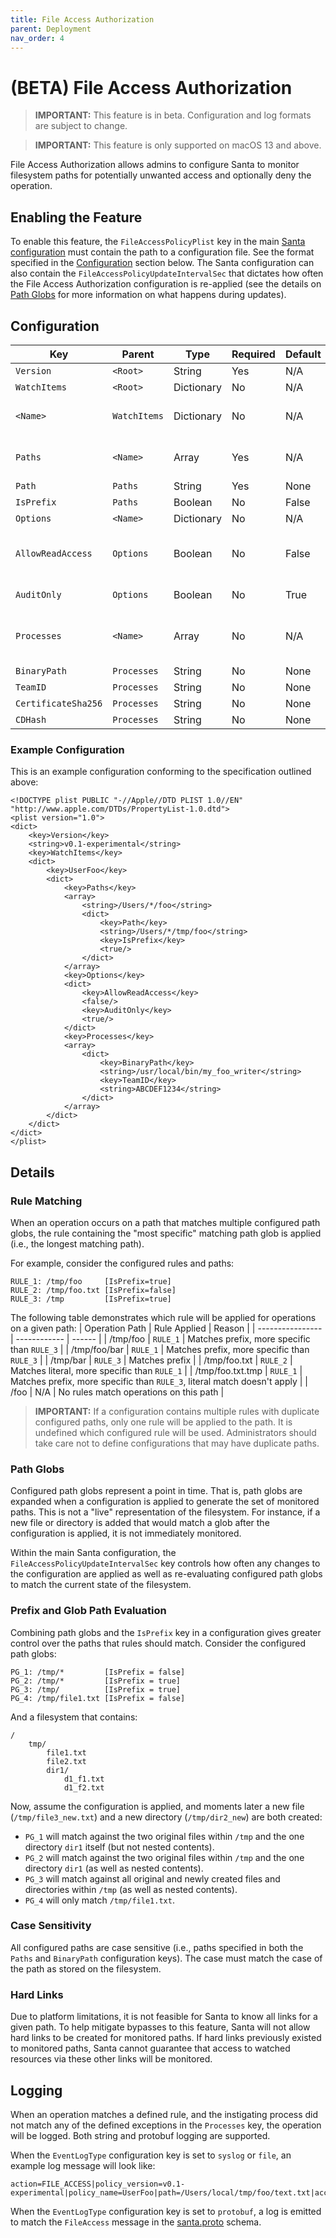 ```yaml
---
title: File Access Authorization
parent: Deployment
nav_order: 4
---
```


# (BETA) File Access Authorization

> **IMPORTANT:** This feature is in beta. Configuration and log formats are subject to change.

> **IMPORTANT:** This feature is only supported on macOS 13 and above.

File Access Authorization allows admins to configure Santa to monitor filesystem paths for potentially unwanted access and optionally deny the operation.

## Enabling the Feature

To enable this feature, the `FileAccessPolicyPlist` key in the main [Santa configuration](configuration.md) must contain the path to a configuration file. See the format specified in the [Configuration](#configuration) section below. The Santa configuration can also contain the `FileAccessPolicyUpdateIntervalSec` that dictates how often the File Access Authorization configuration is re-applied (see the details on [Path Globs](#path-globs) for more information on what happens during updates).

## Configuration
<!-- Note: Non-breaking spaces used to hack the column width since otherwise the description is unreadable. -->
| Key                 | Parent       | Type       | Required | Default    | Description&nbsp;&nbsp;&nbsp;&nbsp;&nbsp;&nbsp;&nbsp;&nbsp;&nbsp;&nbsp;&nbsp;&nbsp;&nbsp;&nbsp;&nbsp;&nbsp;&nbsp;&nbsp;&nbsp;&nbsp;&nbsp;&nbsp;&nbsp;&nbsp;&nbsp;&nbsp;&nbsp;&nbsp;&nbsp;&nbsp;&nbsp;&nbsp;&nbsp;&nbsp;&nbsp;&nbsp;&nbsp;&nbsp;&nbsp;&nbsp;&nbsp;&nbsp;&nbsp;&nbsp;&nbsp;&nbsp;&nbsp;&nbsp;&nbsp;&nbsp;&nbsp;&nbsp;&nbsp;&nbsp;&nbsp;&nbsp;&nbsp;&nbsp;&nbsp;&nbsp;&nbsp;&nbsp;&nbsp;&nbsp;&nbsp;&nbsp;&nbsp;&nbsp;&nbsp;&nbsp;&nbsp;&nbsp;&nbsp;&nbsp;&nbsp;&nbsp;&nbsp;&nbsp;&nbsp;&nbsp;&nbsp;&nbsp;&nbsp;&nbsp;&nbsp;&nbsp;&nbsp;&nbsp;&nbsp;&nbsp;&nbsp;&nbsp;&nbsp;&nbsp;&nbsp;&nbsp;&nbsp;&nbsp;&nbsp;&nbsp;&nbsp;&nbsp;&nbsp;&nbsp;&nbsp;&nbsp;&nbsp;&nbsp;&nbsp;&nbsp;&nbsp;&nbsp;&nbsp;&nbsp;&nbsp;&nbsp;&nbsp;&nbsp; |
| ------------------- | ------------ | ---------- | -------- | ---------- | ----------- |
| `Version`           | `<Root>`     | String     | Yes      | N/A        | Version of the configuration. Will be reported in events. |
| `WatchItems`        | `<Root>`     | Dictionary | No       | N/A        | The set of configuration items that will be monitored by Santa. |
| `<Name>`            | `WatchItems` | Dictionary | No       | N/A        | A unique name that identifies a single watch item rule. This value will be reported in events. The name must be a legal C identifier (e.g., must conform to the regex `[A-Za-z_][A-Za-z0-9_]*`). |
| `Paths`             | `<Name>`     | Array      | Yes      | N/A        | A list of either String or Dictionary types that contain path globs to monitor. String type entires will have default values applied for the attributes that can be manually set with the Dictionary type. |
| `Path`              | `Paths`      | String     | Yes      | None       | The path glob to monitor. |
| `IsPrefix`          | `Paths`      | Boolean    | No       | False      | Whether or not the path glob represents a prefix path. |
| `Options`           | `<Name>`     | Dictionary | No       | N/A        | Customizes the actions for a given rule. |
| `AllowReadAccess`   | `Options`    | Boolean    | No       | False      | If true, indicates the rule will **not** be applied to actions that are read-only access (e.g., opening a watched path for reading, or cloning a watched path). If false, the rule will apply both to read-only access and access that could modify the watched path. |
| `AuditOnly`         | `Options`    | Boolean    | No       | True       | If true, operations violating the rule will only be logged. If false, operations violating the rule will be denied and logged. |
| `Processes`         | `<Name>`     | Array      | No       | N/A        | A list of dictionaries defining processes that are allowed to access paths matching the globs defined with the `Paths` key. For a process performing the operation to be considered a match, it must match all defined attributes of at least one entry in the list. |
| `BinaryPath`        | `Processes`  | String     | No       | None       | A path literal that an instigating process must be executed from. |
| `TeamID`            | `Processes`  | String     | No       | None       | Team ID of the instigating process. |
| `CertificateSha256` | `Processes`  | String     | No       | None       | SHA256 of the leaf certificate of the instigating process. |
| `CDHash`            | `Processes`  | String     | No       | None       | CDHash of the instigating process. |


### Example Configuration

This is an example configuration conforming to the specification outlined above:

```plist
<!DOCTYPE plist PUBLIC "-//Apple//DTD PLIST 1.0//EN" "http://www.apple.com/DTDs/PropertyList-1.0.dtd">
<plist version="1.0">
<dict>
	<key>Version</key>
	<string>v0.1-experimental</string>
	<key>WatchItems</key>
	<dict>
		<key>UserFoo</key>
		<dict>
			<key>Paths</key>
			<array>
				<string>/Users/*/foo</string>
				<dict>
					<key>Path</key>
					<string>/Users/*/tmp/foo</string>
					<key>IsPrefix</key>
					<true/>
				</dict>
			</array>
			<key>Options</key>
			<dict>
				<key>AllowReadAccess</key>
				<false/>
				<key>AuditOnly</key>
				<true/>
			</dict>
			<key>Processes</key>
			<array>
				<dict>
					<key>BinaryPath</key>
					<string>/usr/local/bin/my_foo_writer</string>
					<key>TeamID</key>
					<string>ABCDEF1234</string>
				</dict>
			</array>
		</dict>
	</dict>
</dict>
</plist>
```

## Details

### Rule Matching

When an operation occurs on a path that matches multiple configured path globs, the rule containing the "most specific" matching path glob is applied (i.e., the longest matching path).

For example, consider the configured rules and paths:
```
RULE_1: /tmp/foo     [IsPrefix=true]
RULE_2: /tmp/foo.txt [IsPrefix=false]
RULE_3: /tmp         [IsPrefix=true]
```
The following table demonstrates which rule will be applied for operations on a given path:
| Operation Path   | Rule Applied | Reason |
| ---------------- | ------------ | ------ |
| /tmp/foo         | `RULE_1`     | Matches prefix, more specific than `RULE_3` |
| /tmp/foo/bar     | `RULE_1`     | Matches prefix, more specific than `RULE_3` |
| /tmp/bar         | `RULE_3`     | Matches prefix |
| /tmp/foo.txt     | `RULE_2`     | Matches literal, more specific than `RULE_1` |
| /tmp/foo.txt.tmp | `RULE_1`     | Matches prefix, more specific than `RULE_3`, literal match doesn't apply |
| /foo             | N/A          | No rules match operations on this path |

> **IMPORTANT:** If a configuration contains multiple rules with duplicate configured paths, only one rule will be applied to the path. It is undefined which configured rule will be used. Administrators should take care not to define configurations that may have duplicate paths.

### Path Globs

Configured path globs represent a point in time. That is, path globs are expanded when a configuration is applied to generate the set of monitored paths. This is not a "live" representation of the filesystem. For instance, if a new file or directory is added that would match a glob after the configuration is applied, it is not immediately monitored.

Within the main Santa configuration, the `FileAccessPolicyUpdateIntervalSec` key controls how often any changes to the configuration are applied as well as re-evaluating configured path globs to match the current state of the filesystem.

### Prefix and Glob Path Evaluation

Combining path globs and the `IsPrefix` key in a configuration gives greater control over the paths that rules should match. Consider the configured path globs:
```
PG_1: /tmp/*         [IsPrefix = false]
PG_2: /tmp/*         [IsPrefix = true]
PG_3: /tmp/          [IsPrefix = true]
PG_4: /tmp/file1.txt [IsPrefix = false]
```

And a filesystem that contains:
```
/
	tmp/
		file1.txt
		file2.txt
		dir1/
			d1_f1.txt
			d1_f2.txt
```

Now, assume the configuration is applied, and moments later a new file (`/tmp/file3_new.txt`) and a new directory (`/tmp/dir2_new`) are both created:
* `PG_1` will match against the two original files within `/tmp` and the one directory `dir1` itself (but not nested contents).
* `PG_2` will match against the two original files within `/tmp` and the one directory `dir1` (as well as nested contents).
* `PG_3` will match against all original and newly created files and directories within `/tmp` (as well as nested contents).
* `PG_4` will only match `/tmp/file1.txt`.

### Case Sensitivity

All configured paths are case sensitive (i.e., paths specified in both the `Paths` and `BinaryPath` configuration keys). The case must match the case of the path as stored on the filesystem.

### Hard Links

Due to platform limitations, it is not feasible for Santa to know all links for a given path. To help mitigate bypasses to this feature, Santa will not allow hard links to be created for monitored paths. If hard links previously existed to monitored paths, Santa cannot guarantee that access to watched resources via these other links will be monitored.

## Logging

When an operation matches a defined rule, and the instigating process did not match any of the defined exceptions in the `Processes` key, the operation will be logged. Both string and protobuf logging are supported.

When the `EventLogType` configuration key is set to `syslog` or `file`, an example log message will look like:
```
action=FILE_ACCESS|policy_version=v0.1-experimental|policy_name=UserFoo|path=/Users/local/tmp/foo/text.txt|access_type=OPEN|decision=AUDIT_ONLY|pid=12|ppid=56|process=cat|processpath=/bin/cat|uid=-2|user=nobody|gid=-1|group=nogroup|machineid=my_id
```

When the `EventLogType` configuration key is set to `protobuf`, a log is emitted to match the `FileAccess` message in the [santa.proto](https://github.com/google/santa/blob/main/Source/common/santa.proto) schema.
